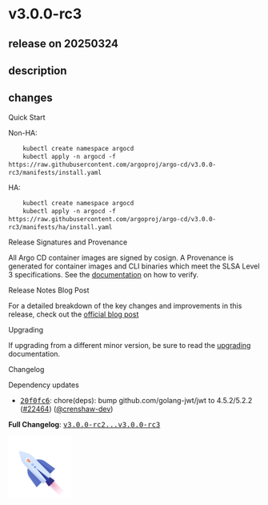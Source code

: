 # v3.0.0-rc3

## release on 20250324

## description

## changes

Quick Start

Non-HA:

        kubectl create namespace argocd
        kubectl apply -n argocd -f https://raw.githubusercontent.com/argoproj/argo-cd/v3.0.0-rc3/manifests/install.yaml

HA:

        kubectl create namespace argocd
        kubectl apply -n argocd -f https://raw.githubusercontent.com/argoproj/argo-cd/v3.0.0-rc3/manifests/ha/install.yaml

Release Signatures and Provenance

All Argo CD container images are signed by cosign. A Provenance is generated for container images and CLI binaries which meet the SLSA Level 3 specifications. See the <a href="https://argo-cd.readthedocs.io/en/stable/operator-manual/signed-release-assets" rel="nofollow">documentation</a> on how to verify.

Release Notes Blog Post

For a detailed breakdown of the key changes and improvements in this release, check out the <a href="https://blog.argoproj.io/argo-cd-v2-14-release-candidate-57a664791e2a" rel="nofollow">official blog post</a>

Upgrading

If upgrading from a different minor version, be sure to read the <a href="https://argo-cd.readthedocs.io/en/stable/operator-manual/upgrading/overview/" rel="nofollow">upgrading</a> documentation.

Changelog

Dependency updates

* <a class="commit-link" data-hovercard-type="commit" data-hovercard-url="https://github.com/argoproj/argo-cd/commit/20f0fc67860e9afb88ed4f9a5b690283753235c9/hovercard" href="https://github.com/argoproj/argo-cd/commit/20f0fc67860e9afb88ed4f9a5b690283753235c9"><tt>20f0fc6</tt></a>: chore(deps): bump github.com/golang-jwt/jwt to 4.5.2/5.2.2 (<a class="issue-link js-issue-link" data-error-text="Failed to load title" data-id="2944034063" data-permission-text="Title is private" data-url="https://github.com/argoproj/argo-cd/issues/22464" data-hovercard-type="pull_request" data-hovercard-url="/argoproj/argo-cd/pull/22464/hovercard" href="https://github.com/argoproj/argo-cd/pull/22464">#22464</a>) (<a class="user-mention notranslate" data-hovercard-type="user" data-hovercard-url="/users/crenshaw-dev/hovercard" data-octo-click="hovercard-link-click" data-octo-dimensions="link_type:self" href="https://github.com/crenshaw-dev">@crenshaw-dev</a>)

<strong>Full Changelog</strong>: <a class="commit-link" href="https://github.com/argoproj/argo-cd/compare/v3.0.0-rc2...v3.0.0-rc3"><tt>v3.0.0-rc2...v3.0.0-rc3</tt></a>

<a href="https://argoproj.github.io/cd/" rel="nofollow"><img src="https://raw.githubusercontent.com/argoproj/argo-site/master/content/pages/cd/gitops-cd.png" width="25%" style="max-width: 100%;"></a>

